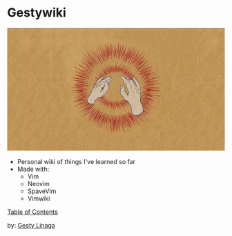 # Gestywiki 
![gestywiki.png](docs/gestywiki.png)


- Personal wiki of things I've learned so far
- Made with:
    * Vim
    * Neovim
    * SpaveVim
    * Vimwiki

[Table of Contents](docs/index.wiki)

by: [Gesty Linaga](https://github.com/gestylinaga)
